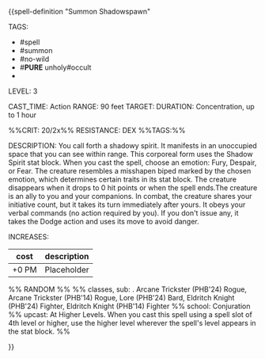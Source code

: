 {{spell-definition "Summon Shadowspawn"

TAGS: 
  - #spell
  - #summon
  - #no-wild
  - #__PURE__ unholy#occult
  - 

LEVEL: 3

CAST_TIME: Action
RANGE: 90 feet
TARGET: 
DURATION: Concentration, up to 1 hour

%%CRIT: 20/2x%%
RESISTANCE: DEX
%%TAGS:%%

DESCRIPTION:
You call forth a shadowy spirit. It manifests in an unoccupied space that you can see within range. This corporeal form uses the Shadow Spirit stat block. When you cast the spell, choose an emotion: Fury, Despair, or Fear. The creature resembles a misshapen biped marked by the chosen emotion, which determines certain traits in its stat block. The creature disappears when it drops to 0 hit points or when the spell ends.The creature is an ally to you and your companions. In combat, the creature shares your initiative count, but it takes its turn immediately after yours. It obeys your verbal commands (no action required by you). If you don't issue any, it takes the Dodge action and uses its move to avoid danger.

INCREASES:

| cost | description |
| ---- | ----------- |
| +0 PM     |    Placeholder        |


%% RANDOM
%%
%% classes, sub: . Arcane Trickster (PHB'24) Rogue, Arcane Trickster (PHB'14) Rogue, Lore (PHB'24) Bard, Eldritch Knight (PHB'24) Fighter, Eldritch Knight (PHB'14) Fighter
%% school: Conjuration
%% upcast: At Higher Levels. When you cast this spell using a spell slot of 4th level or higher, use the higher level wherever the spell's level appears in the stat block.
%%


}}